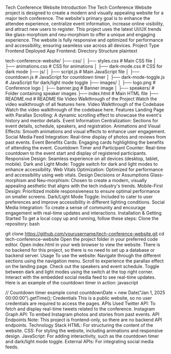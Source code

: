 Tech Conference Website
Introduction
The Tech Conference Website project is designed to create a modern and visually appealing website for a major tech conference. The website's primary goal is to enhance the attendee experience, centralize event information, increase online visibility, and attract new users to register. This project uses the latest UI/UX trends like glass-morphism and neu-morphism to offer a unique and engaging experience. The website is fully responsive and optimized for performance and accessibility, ensuring seamless use across all devices.
Project Type
Frontend
Deployed App
Frontend: 
Directory Structure
plaintext


tech-conference-website/
├── css/
│   ├── styles.css            # Main CSS file
│   ├── animations.css        # CSS for animations
│   ├── dark-mode.css         # CSS for dark mode
├── js/
│   ├── script.js             # Main JavaScript file
│   ├── countdown.js          # JavaScript for countdown timer
│   ├── dark-mode-toggle.js   # JavaScript for dark/light mode toggle
├── images/
│   ├── logo.png              # Conference logo
│   ├── banner.jpg            # Banner image
│   ├── speakers/             # Folder containing speaker images
├── index.html                # Main HTML file
├── README.md                 # README file
Video Walkthrough of the Project
Watch the video walkthrough of all features here.
Video Walkthrough of the Codebase
Watch the video walkthrough of the codebase here.
Features
Landing Page with Parallax Scrolling: A dynamic scrolling effect to showcase the event's history and mentor details.
Event Information Centralization: Sections for event details, schedule, speakers, and registration.
Animations and Visual Effects: Smooth animations and visual effects to enhance user engagement.
Social Media Feed Integration: Real-time display of photos and reviews from past events.
Event Benefits Cards: Engaging cards highlighting the benefits of attending the event.
Countdown Timer and Participant Counter: Real-time countdown to the event start and display of registered participants.
Responsive Design: Seamless experience on all devices (desktop, tablet, mobile).
Dark and Light Mode: Toggle switch for dark and light modes to enhance accessibility.
Web Vitals Optimization: Optimized for performance and accessibility using web vitals.
Design Decisions or Assumptions
Glass-morphism and Neu-morphism: Chosen to create a modern, visually appealing aesthetic that aligns with the tech industry's trends.
Mobile-First Design: Prioritized mobile responsiveness to ensure optimal performance on smaller screens.
Dark/Light Mode Toggle: Included to cater to user preferences and improve accessibility in different lighting conditions.
Social Media Integration: To create a sense of community and encourage engagement with real-time updates and interactions.
Installation & Getting Started
To get a local copy up and running, follow these steps:
Clone the repository:
bash


git clone https://github.com/yourusername/tech-conference-website.git
cd tech-conference-website
Open the project folder in your preferred code editor.
Open index.html in your web browser to view the website.
There is no backend for this project, so there is no need to set up a database or backend server.
Usage
To use the website:
Navigate through the different sections using the navigation menu.
Scroll to experience the parallax effect on the landing page.
Check out the speakers and event schedule.
Toggle between dark and light modes using the switch at the top right corner.
Interact with the embedded social media feed to see real-time updates.
Here is an example of the countdown timer in action:
javascript


// Countdown timer example
const countdownDate = new Date("Jan 1, 2025 00:00:00").getTime();
Credentials
This is a public website, so no user credentials are required to access the pages.
APIs Used
Twitter API: To fetch and display real-time tweets related to the conference.
Instagram Graph API: To embed Instagram photos and stories from past events.
API Endpoints
Note: This project is frontend-only, so there are no backend API endpoints.
Technology Stack
HTML: For structuring the content of the website.
CSS: For styling the website, including animations and responsive design.
JavaScript: For adding interactivity, such as the countdown timer and dark/light mode toggle.
External APIs: For integrating social media feeds.
